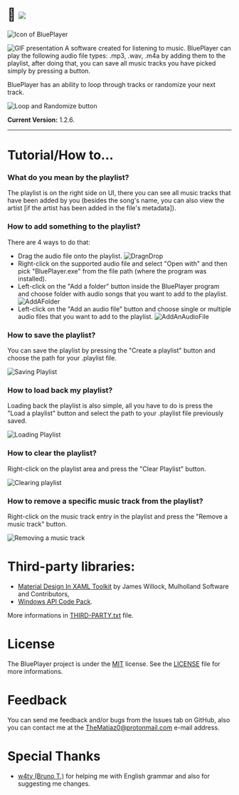 # :musical_note: ![](/doc/bp-thumbnail.png) 

![Icon of BluePlayer](/BluePlayer/Graphics/BluePlayerLogo3_128px.png)

![GIF presentation](/doc/mainPresentation.gif)
A software created for listening to music.
BluePlayer can play the following audio file types: .mp3, .wav, .m4a by adding them to the playlist, after doing that, you can save all music tracks you have picked simply by pressing a button.

BluePlayer has an ability to loop through tracks or randomize your next track.

![Loop and Randomize button](/doc/BluePlayer_vhp4Ww1T9B.png)

**Current Version:** 1.2.6.

***

# Tutorial/How to...

### What do you mean by the playlist?
The playlist is on the right side on UI, there you can see all music tracks that have been added by you (besides the song's name, you can also view the artist [if the artist has been added in the file's metadata]).

### How to add something to the playlist?
There are 4 ways to do that:
* Drag the audio file onto the playlist.
![DragnDrop](/doc/DragNDrop.gif)
* Right-click on the supported audio file and select "Open with" and then pick "BluePlayer.exe" from the file path (where the program was installed).
* Left-click on the "Add a folder" button inside the BluePlayer program and choose folder with audio songs that you want to add to the playlist.
![AddAFolder](/doc/addingByFolder.gif)
* Left-click on the "Add an audio file" button and choose single or multiple audio files that you want to add to the playlist.
![AddAnAudioFile](/doc/addingBySingleFile.gif)

### How to save the playlist?
You can save the playlist by pressing the "Create a playlist" button and choose the path for your .playlist file.

![Saving Playlist](/doc/creatingPlaylist.gif)

### How to load back my playlist?
Loading back the playlist is also simple, all you have to do is press the "Load a playlist" button and select the path to your .playlist file previously saved.

![Loading Playlist](/doc/loadingPlaylist.gif)

### How to clear the playlist?
Right-click on the playlist area and press the "Clear Playlist" button.

![Clearing playlist](/doc/clearingPlaylist.gif)

### How to remove a specific music track from the playlist?
Right-click on the music track entry in the playlist and press the "Remove a music track" button.

![Removing a music track](/doc/removingMusic.gif)

# Third-party libraries:
- [Material Design In XAML Toolkit](https://github.com/MaterialDesignInXAML/MaterialDesignInXamlToolkit) by James Willock,  Mulholland Software and Contributors,
- [Windows API Code Pack](https://github.com/aybe/Windows-API-Code-Pack-1.1).

More informations in [THIRD-PARTY.txt](/THIRD-PARTY.txt) file.


# License
The BluePlayer project is under the [MIT](https://opensource.org/licenses/MIT) license. See the [LICENSE](/LICENSE) file for more informations.

# Feedback
You can send me feedback and/or bugs from the Issues tab on GitHub, also you can contact me at the TheMatiaz0@protonmail.com e-mail address.

# Special Thanks
- [w4ty (Bruno T.)](https://github.com/w4ty) for helping me with English grammar and also for suggesting me changes.
